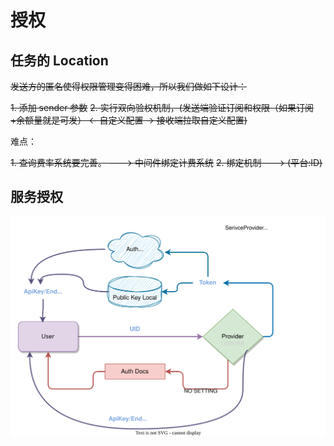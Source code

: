 # 授权

## 任务的 Location

~~发送方的匿名使得权限管理变得困难，所以我们做如下设计：~~

~~1. 添加 sender 参数~~
~~2. 实行双向验权机制，(发送端验证订阅和权限（如果订阅+余额量就是可发） <- 自定义配置 -> 接收端拉取自定义配置)~~

难点：

~~1. 查询费率系统要完善。 ---> 中间件绑定计费系统~~
~~2. 绑定机制---> (平台:ID)~~

## 服务授权

![exp](SeriveProvider.svg)